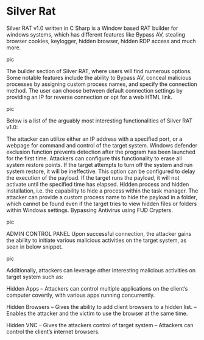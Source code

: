 # **Silver Rat**

Silver RAT v1.0 written in C Sharp is a Window based RAT builder for windows systems, which has different features like Bypass AV, stealing browser cookies, keylogger, hidden browser, hidden RDP access and much more.

pic

The builder section of Silver RAT, where users will find numerous options. Some notable features include the ability to Bypass AV, conceal malicious processes by assigning custom process names, and specify the connection method. The user can choose between default connection settings by providing an IP for reverse connection or opt for a web HTML link.

pic


Below is a list of the arguably most interesting functionalities of Silver RAT v1.0:

The attacker can utilize either an IP address with a specified port, or a webpage for command and control of the target system.
Windows defender exclusion function prevents detection after the program has been launched for the first time.
Attackers can configure this functionality to erase all system restore points. If the target attempts to turn off the system and run system restore, it will be ineffective.
This option can be configured to delay the execution of the payload. If the target runs the payload, it will not activate until the specified time has elapsed.
Hidden process and hidden installation, i.e. the capability to hide a process within the task manager. The attacker can provide a custom process name to hide the payload in a folder, which cannot be found even if the target tries to view hidden files or folders within Windows settings.
Bypassing Antivirus using FUD Crypters.

pic


ADMIN CONTROL PANEL
Upon successful connection, the attacker gains the ability to initiate various malicious activities on the target system, as seen in below snippet.

pic


Additionally, attackers can leverage other interesting malicious activities on target system such as:

Hidden Apps
– Attackers can control multiple applications on the client’s computer covertly, with various apps running concurrently.

Hidden Browsers
– Gives the ability to add client browsers to a hidden list.
– Enables the attacker and the victim to use the browser at the same time.

Hidden VNC
– Gives the attackers control of target system
– Attackers can control the client’s internet browsers.



